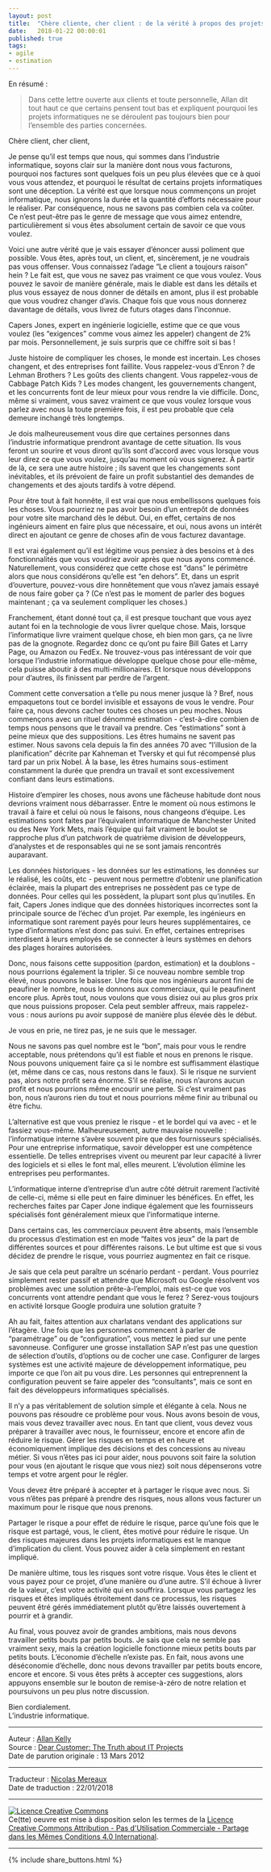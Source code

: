 ```yaml
---
layout: post
title:  "Chère cliente, cher client : de la vérité à propos des projets informatiques"
date:   2018-01-22 00:00:01
published: true
tags: 
- agile
- estimation
---
```


En résumé :

> Dans cette lettre ouverte aux clients et toute personnelle, Allan dit tout haut ce que certains pensent tout bas et expliquent pourquoi les projets informatiques ne se déroulent pas toujours bien pour l’ensemble des parties concernées.

Chère client, cher client,

Je pense qu’il est temps que nous, qui sommes dans l’industrie informatique, soyons clair sur la manière dont nous vous facturons, pourquoi nos factures sont quelques fois un peu plus élevées que ce à quoi vous vous attendez, et pourquoi le résultat de certains projets informatiques sont une déception. La vérité est que lorsque nous commençons un projet informatique, nous ignorons la durée et la quantité d’efforts nécessaire pour le réaliser. Par conséquence, nous ne savons pas combien cela va coûter. Ce n’est peut-être pas le genre de message que vous aimez entendre, particulièrement si vous êtes absolument certain de savoir ce que vous voulez.

Voici une autre vérité que je vais essayer d’énoncer aussi poliment que possible. Vous êtes, après tout, un client, et, sincèrement, je ne voudrais pas vous offenser. Vous connaissez l’adage “Le client a toujours raison” hein ? Le fait est, que vous ne savez pas vraiment ce que vous voulez. Vous pouvez le savoir de manière générale, mais le diable est dans les détails et plus vous essayez de nous donner de détails en amont, plus il est probable que vous voudrez changer d’avis. Chaque fois que vous nous donnerez davantage de détails, vous livrez de futurs otages dans l’inconnue.

Capers Jones, expert en ingénierie logicielle, estime que ce que vous voulez (les “exigences” comme vous aimez les appeler) changent de 2% par mois. Personnellement, je suis surpris que ce chiffre soit si bas !

Juste histoire de compliquer les choses, le monde est incertain. Les choses changent, et des entreprises font faillite. Vous rappelez-vous d’Enron ? de Lehman Brothers ? Les goûts des clients changent. Vous rappelez-vous de Cabbage Patch Kids ? Les modes changent, les gouvernements changent, et les concurrents font de leur mieux pour vous rendre la vie difficile. Donc, même si vraiment, vous savez vraiment ce que vous voulez lorsque vous parlez avec nous la toute première fois, il est peu probable que cela demeure inchangé très longtemps.

Je dois malheureusement vous dire que certaines personnes dans l’industrie informatique prendront avantage de cette situation. Ils vous feront un sourire et vous diront qu’ils sont d’accord avec vous lorsque vous leur direz ce que vous voulez, jusqu’au moment où vous signerez. À partir de là, ce sera une autre histoire ; ils savent que les changements sont inévitables, et ils prévoient de faire un profit substantiel des demandes de changements et des ajouts tardifs à votre dépend.

Pour être tout à fait honnête, il est vrai que nous embellissons quelques fois les choses. Vous pourriez ne pas avoir besoin d’un entrepôt de données pour votre site marchand dès le début. Oui, en effet, certains de nos ingénieurs aiment en faire plus que nécessaire, et oui, nous avons un intérêt direct en ajoutant ce genre de choses afin de vous facturez davantage.

Il est vrai également qu’il est légitime vous pensiez à des besoins et à des fonctionnalités que vous voudriez avoir après que nous ayons commencé. Naturellement, vous considérez que cette chose est “dans” le périmètre alors que nous considérons qu’elle est “en dehors”. Et, dans un esprit d’ouverture, pouvez-vous dire honnêtement que vous n’avez jamais essayé de nous faire gober ça ? (Ce n’est pas le moment de parler des bogues maintenant ; ça va seulement compliquer les choses.)

Franchement, étant donné tout ça, il est presque touchant que vous ayez autant foi en la technologie de vous livrer quelque chose. Mais, lorsque l’informatique livre vraiment quelque chose, eh bien mon gars, ça ne livre pas de la gnognote. Regardez donc ce qu’ont pu faire Bill Gates et Larry Page, ou Amazon ou  FedEx. Ne trouvez-vous pas intéressant de voir que lorsque l’industrie informatique développe quelque chose pour elle-même, cela puisse aboutir à des multi-millionaires. Et lorsque nous développons pour d’autres, ils finissent par perdre de l’argent.

Comment cette conversation a t’elle pu nous mener jusque là ? Bref, nous empaquetons tout ce bordel invisible et essayons de vous le vendre. Pour faire ça, nous devons cacher toutes ces choses un peu moches. Nous commençons avec un rituel dénommé estimation - c’est-à-dire combien de temps nous pensons que le travail va prendre. Ces “estimations” sont à peine mieux que des suppositions. Les êtres humains ne savent pas estimer. Nous savons cela depuis la fin des années 70 avec “l’illusion de la planification” décrite par Kahneman et Tversky et qui fut récompensé plus tard par un prix Nobel. À la base, les êtres humains sous-estiment constamment la durée que prendra un travail et sont excessivement confiant dans leurs estimations.

Histoire d’empirer les choses, nous avons une fâcheuse habitude dont nous devrions vraiment nous débarrasser. Entre le moment où nous estimons le travail à faire et celui où nous le faisons, nous changeons d’équipe. Les estimations sont faites par l’équivalent informatique de Manchester United ou des New York Mets, mais l’équipe qui fait vraiment le boulot se rapproche plus d’un patchwork de quatrième division de développeurs, d’analystes et de responsables qui ne se sont jamais rencontrés auparavant.

Les données historiques - les données sur les estimations, les données sur le réalisé, les coûts, etc - peuvent nous permettre d’obtenir une planification éclairée, mais la plupart des entreprises ne possèdent pas ce type de données. Pour celles qui les possèdent, la plupart sont plus qu’inutiles. En fait, Capers Jones indique que des données historiques incorrectes sont la principale source de l’échec d’un projet. Par exemple, les ingénieurs en informatique sont rarement payés pour leurs heures supplémentaires, ce type d’informations n’est donc pas suivi. En effet, certaines entreprises interdisent à leurs employés de se connecter à leurs systèmes en dehors des plages horaires autorisées.

Donc, nous faisons cette supposition (pardon, estimation) et la doublons - nous pourrions également la tripler. Si ce nouveau nombre semble trop élevé, nous pouvons le baisser. Une fois que nos ingénieurs auront fini de peaufiner le nombre, nous le donnons aux commerciaux, qui le peaufinent encore plus. Après tout, nous voulons que vous disiez oui au plus gros prix que nous puissions proposer. Cela peut sembler affreux, mais rappelez-vous : nous aurions pu avoir supposé de manière plus élevée dès le début.

Je vous en prie, ne tirez pas, je ne suis que le messager.

Nous ne savons pas quel nombre est le “bon”, mais pour vous le rendre acceptable, nous prétendons qu’il est fiable et nous en prenons le risque. Nous pouvons uniquement faire ça si le nombre est suffisamment élastique (et, même dans ce cas, nous restons dans le faux). Si le risque ne survient pas, alors notre profit sera énorme. S’il se réalise, nous n’aurons aucun profit et nous pourrions même encourir une perte. Si c’est vraiment pas bon, nous n’aurons rien du tout et nous pourrions même finir au tribunal ou être fichu. 

L’alternative est que vous preniez le risque - et le bordel qui va avec - et le fassiez vous-même. Malheureusement, autre mauvaise nouvelle : l’informatique interne s’avère souvent pire que des fournisseurs spécialisés. Pour une entreprise informatique, savoir développer est une compétence essentielle. De telles entreprises vivent ou meurent par leur capacité à livrer des logiciels et si elles le font mal, elles meurent. L’évolution élimine les entreprises peu performantes.

L’informatique interne d’entreprise d’un autre côté détruit rarement l’activité de celle-ci, même si elle peut en faire diminuer les bénéfices. En effet, les recherches faites par Caper Jone indique également que les fournisseurs spécialisés font généralement mieux que l’informatique interne.

Dans certains cas, les commerciaux peuvent être absents, mais l’ensemble du processus d’estimation est en mode “faites vos jeux” de la part de différentes sources et pour différentes raisons. Le but ultime est que si vous décidez de prendre le risque, vous pourriez augmentez en fait ce risque.

Je sais que cela peut paraître un scénario perdant - perdant. Vous pourriez simplement rester passif et attendre que Microsoft ou Google résolvent vos problèmes avec une solution prête-à-l’emploi, mais est-ce que vos concurrents vont attendre pendant que vous le ferez ? Serez-vous toujours en activité lorsque Google produira une solution gratuite ?

Ah au fait, faites attention aux charlatans vendant des applications sur l’étagère. Une fois que les personnes commencent à parler de “paramétrage” ou de “configuration”, vous mettez le pied sur une pente savonneuse. Configurer une grosse installation SAP n’est pas une question de sélection d’outils, d’options ou de cocher une case. Configurer de larges systèmes est une activité majeure de développement informatique, peu importe ce que l’on ait pu vous dire. Les personnes qui entreprennent la configuration peuvent se faire appeler des “consultants”, mais ce sont en fait des développeurs informatiques spécialisés.

Il n’y a pas véritablement de solution simple et élégante à cela. Nous ne pouvons pas résoudre ce problème pour vous. Nous avons besoin de vous, mais vous devez travailler avec nous. En tant que client, vous devez vous préparer à travailler avec nous, le fournisseur, encore et encore afin de réduire le risque. Gérer les risques en temps et en heure et économiquement implique des décisions et des concessions au niveau métier. Si vous n’êtes pas ici pour aider, nous pouvons soit faire la solution pour vous (en ajoutant le risque que vous niez) soit nous dépenserons votre temps et votre argent pour le régler. 

Vous devez être préparé à accepter et à partager le risque avec nous. Si vous n’êtes pas préparé à prendre des risques, nous allons vous facturer un maximum pour le risque que nous prenons. 

Partager le risque a pour effet de réduire le risque, parce qu’une fois que le risque est partagé, vous, le client, êtes motivé pour réduire le risque. Un des risques majeures dans les projets informatiques est le manque d’implication du client. Vous pouvez aider à cela simplement en restant impliqué.

De manière ultime, tous les risques sont votre risque. Vous êtes le client et vous payez pour ce projet, d’une manière ou d’une autre. S’il échoue à livrer de la valeur, c’est votre activité qui en souffrira. Lorsque vous partagez les risques et êtes impliqués étroitement dans ce processus, les risques peuvent êtré gérés immédiatement plutôt qu’être laissés ouvertement à pourrir et à grandir.

Au final, vous pouvez avoir de grandes ambitions, mais nous devons travailler petits bouts par petits bouts. Je sais que cela ne semble pas vraiment sexy, mais la création logicielle fonctionne mieux petits bouts par petits bouts. L’économie d’échelle n’existe pas. En fait, nous avons une déséconomie d’échelle, donc nous devons travailler par petits bouts encore, encore et encore. Si vous êtes prêts à accepter ces suggestions, alors appuyons ensemble sur le bouton de remise-à-zéro de notre relation et poursuivons un peu plus notre discussion.

Bien cordialement.  
L’industrie informatique.  

---
Auteur : [Allan Kelly](https://www.allankellyassociates.co.uk/about-allan/)  
Source : [Dear Customer: The Truth about IT Projects](https://www.agileconnection.com/article/dear-customer-truth-about-it-projects)  
Date de parution originale : 13 Mars 2012  

---
Traducteur : [Nicolas Mereaux](http://www.les-traducteurs-agiles.org/traducteurs/)  
Date de traduction : 22/01/2018  

---

<a rel="license" href="http://creativecommons.org/licenses/by-nc-sa/4.0/"><img alt="Licence Creative Commons" style="border-width:0" src="http://i.creativecommons.org/l/by-nc-sa/4.0/88x31.png" /></a><br />Ce(tte) oeuvre est mise à disposition selon les termes de la <a rel="license" href="http://creativecommons.org/licenses/by-nc-sa/4.0/">Licence Creative Commons Attribution - Pas d'Utilisation Commerciale - Partage dans les Mêmes Conditions 4.0 International</a>.

---

{% include share_buttons.html %}


